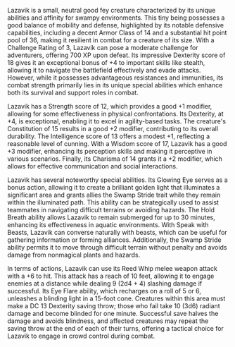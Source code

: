 Lazavik is a small, neutral good fey creature characterized by its unique abilities and affinity for swampy environments. This tiny being possesses a good balance of mobility and defense, highlighted by its notable defensive capabilities, including a decent Armor Class of 14 and a substantial hit point pool of 36, making it resilient in combat for a creature of its size. With a Challenge Rating of 3, Lazavik can pose a moderate challenge for adventurers, offering 700 XP upon defeat. Its impressive Dexterity score of 18 gives it an exceptional bonus of +4 to important skills like stealth, allowing it to navigate the battlefield effectively and evade attacks. However, while it possesses advantageous resistances and immunities, its combat strength primarily lies in its unique special abilities which enhance both its survival and support roles in combat.

Lazavik has a Strength score of 12, which provides a good +1 modifier, allowing for some effectiveness in physical confrontations. Its Dexterity, at +4, is exceptional, enabling it to excel in agility-based tasks. The creature's Constitution of 15 results in a good +2 modifier, contributing to its overall durability. The Intelligence score of 13 offers a modest +1, reflecting a reasonable level of cunning. With a Wisdom score of 17, Lazavik has a good +3 modifier, enhancing its perception skills and making it perceptive in various scenarios. Finally, its Charisma of 14 grants it a +2 modifier, which allows for effective communication and social interactions.

Lazavik has several noteworthy special abilities. Its Glowing Eye serves as a bonus action, allowing it to create a brilliant golden light that illuminates a significant area and grants allies the Swamp Stride trait while they remain within the illuminated path. This ability can be strategically used to assist teammates in navigating difficult terrains or avoiding hazards. The Hold Breath ability allows Lazavik to remain submerged for up to 30 minutes, enhancing its effectiveness in aquatic environments. With Speak with Beasts, Lazavik can converse naturally with beasts, which can be useful for gathering information or forming alliances. Additionally, the Swamp Stride ability permits it to move through difficult terrain without penalty and avoids damage from nonmagical plants and hazards.

In terms of actions, Lazavik can use its Reed Whip melee weapon attack with a +6 to hit. This attack has a reach of 10 feet, allowing it to engage enemies at a distance while dealing 9 (2d4 + 4) slashing damage if successful. Its Eye Flare ability, which recharges on a roll of 5 or 6, unleashes a blinding light in a 15-foot cone. Creatures within this area must make a DC 13 Dexterity saving throw; those who fail take 10 (3d6) radiant damage and become blinded for one minute. Successful save halves the damage and avoids blindness, and affected creatures may repeat the saving throw at the end of each of their turns, offering a tactical choice for Lazavik to engage in crowd control during combat.